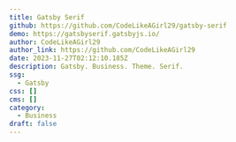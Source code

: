 ```yaml
---
title: Gatsby Serif
github: https://github.com/CodeLikeAGirl29/gatsby-serif
demo: https://gatsbyserif.gatsbyjs.io/
author: CodeLikeAGirl29
author_link: https://github.com/CodeLikeAGirl29
date: 2023-11-27T02:12:10.185Z
description: Gatsby. Business. Theme. Serif.
ssg:
  - Gatsby
css: []
cms: []
category:
  - Business
draft: false
---
```

